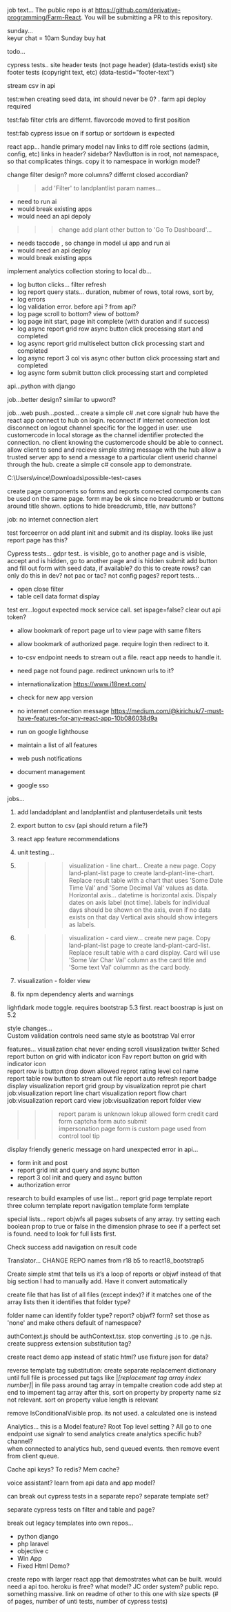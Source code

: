 job text...
The public repo is at https://github.com/derivative-programming/Farm-React.
You will be submitting a PR to this repository.


sunday...  
keyur chat = 10am Sunday
buy hat 

todo...       

cypress tests..
site header tests (not page header) (data-testids exist)
site footer tests (copyright text, etc) (data-testid="footer-text")
 

stream csv in api 

test:when creating seed data, int should never be 0? . farm api deploy required

test:fab filter ctrls are differnt.  flavorcode moved to first position
   

test:fab cypress issue on if sortup or sortdown is expected

react app... handle primary model nav links to diff role sections (admin, config, etc)
links in header? sidebar? NavButton is in root, not namespace, so that complicates things. copy it to namespace in 
workign model?

 

change filter design? more columns? differnt closed accordian?


>>add 'Filter' to landplantlist param names...
- need to run ai
- would break existing apps
- would need an api depoly

>>>change add plant other button to 'Go To Dashboard'...
- needs taccode , so change in model ui app and run ai
- would need an api deploy
- would break existing apps
 

implement analytics collection storing to local db...  
- log button clicks... filter refresh
- log report query stats... duration, nubmer of rows, total rows, sort by, 
- log errors 
- log validation error. before api ? from api? 
- log page scroll to bottom? view of bottom?
- log page init start, page init complete (with duration and if success)
- log async report grid row async button click processing start and completed
- log async report grid multiselect button click processing start and completed
- log async report 3 col vis async other button click processing start and completed 
- log async form submit button click processing start and completed

 
api...python with django

job...better design? similar to upword?
 
job...web push...posted...
create a simple c# .net core signalr hub
have the react app connect to hub on login. 
reconnect if internet connection lost
disconnect on logout
channel specific for the logged in user. use customercode in local storage as the channel identifier 
protected the connection. no client knowing the customercode should be able to connect.
allow client to send and recieve simple string message with the hub
allow a trusted server app to send a message to a particular client userid channel through the hub. create a simple c# console app to demonstrate. 

C:\Users\vince\Downloads\possible-test-cases 
 

create page components so forms and reports connected components can be used on the same page. form may be ok since no breadcrumb or buttons around title shown. options to hide breadcrumb, title, nav buttons?
  

job: no internet connection alert
  
test forceerror on add plant init and submit and its display.
    looks like just report page has this?



Cypress tests... 
gdpr test.. is visible, go to another page and is visible, accept and is hidden, go to another page and is hidden
submit add button and fill out form with seed data, if available? do this to create rows? can only do this in dev? not pac or tac? not config pages?
report tests...
- open close filter 
- table cell data format display  

   


test err...logout expected mock service call. set ispage=false? clear out api token? 
    
- allow bookmark of report page url to view page with same filters

- allow bookmark of authorized page. require login then redirect to it.
  
- to-csv endpoint needs to stream out a file. react app needs to handle it.

- need page not found page.  redirect unknown urls to it?
   
- internationalization https://www.i18next.com/
- check for new app version
- no internet connection message  https://medium.com/@kirichuk/7-must-have-features-for-any-react-app-10b086038d9a
- run on google lighthouse 
- maintain a list of all features 
- web push notifications
- document management
- google sso


jobs... 
 
1. add landaddplant and landplantlist and plantuserdetails unit tests 

2. export button to csv (api should return a file?)
 
4. react app feature recommendations
 
6. unit testing...
 
  


7. >>>visualization - line chart...
Create a new page.  Copy land-plant-list page to create land-plant-line-chart.  Replace result table with a chart that uses 'Some Date Time Val' and 'Some Decimal Val' values as data. 
Horizontal axis... datetime is horizontal axis. Dispaly dates on axis label (not time). labels for individual days should be shown on the axis, even if no data exists on that day
Vertical axis should show integers as labels. 

8. >>>visualization - card view...
create new page. Copy land-plant-list page to create land-plant-card-list. Replace result table with a card display.  Card will use 'Some Var Char Val' column as the card title and 'Some text Val' colummn as the card body. 

9. visualization - folder view

10. fix npm dependency alerts and warnings 
 


light\dark mode toggle. requires bootstrap 5.3 first. react boostrap is just on 5.2

style changes...   
Custom validation controls need same style as bootstrap Val error  

features... 
visualization chat 
never ending scroll
visualization twitter 
Sched report button on grid with indicator icon
Fav report button on grid with indicator icon  
report row is button drop down allowed
reprot rating level col name  
report table row button to stream out file 
report auto refresh
report badge display 
visualization report grid group by
visualization reprot pie chart
job:visualization report line chart
visualization report flow chart
job:visualization report card view
job:visualization report folder view
>>>report param is unknown lokup allowed
form credit card
form captcha
form auto submit   
impersonation page
form is custom page used
from control tool tip  

display friendly generic message on hard unexpected error in api... 
- form init and post 
- report grid init and query and async button
- report 3 col init and query and async button
- authorization error


research to build examples of use list...
report grid page template
report three column template
report navigation template
form template
 
 
   

special lists...
report
objwfs
all pages 
subsets of any array. try setting each boolean prop to true or false in the dimension phrase to see if a perfect set is found. need to look for full lists first. 
  
  
Check success add navigation on result code 

Translator… 
CHANGE REPO names from r18 b5 to react18_bootstrap5
 
 

Create simple stmt that tells us it’s a loop of reports or objwf instead of that big section I had to manually add. Have it convert automatically
 
create file that has list of all files (except index)?  if it matches one of the array lists then it identifies that folder type?

folder name can identify folder type? report? objwf? form? set those as 'none' and make others default of namespace?


authContext.js should be authContext.tsx. stop converting .js to .ge n.js. create suppress extension substitution tag?

create react demo app instead of static html? use fixture json for data?


reverse template tag substitution: 
create separate replacement dictionary until full file is processed
put tags like |*[replacement tag array index number]*| in file
pass around tag array in tempalte creation code
add step at end to impement tag array
after this, sort on property by property name siz not relevant. 
sort on property value length is relevant

remove IsConditionalVisible prop. its not used. a calculated one is instead

Analytics… 
this is a Model feature?  Root Top level setting ? 
All go to one endpoint 
use signalr to send analytics
create analytics specific hub? channel?  
when connected to analytics hub, send queued events. then remove event from client queue.

Cache api keys? To redis? Mem cache?

voice assistant?
learn from api data and app model?


can break out cypress tests in a separate repo? separate template set? 


separate cypress tests on filter and table and page?  


break out legacy templates into own repos...
- python django
- php laravel
- objective c
- Win App
- Fixed Html Demo?

create repo with larger react app that demostrates what can be built.  would need a api too. heroku is free?
what model? JC order system? public repo. something massive. link on readme of other to this one with size spects (# of pages, number of unti tests, number of cypress tests)
